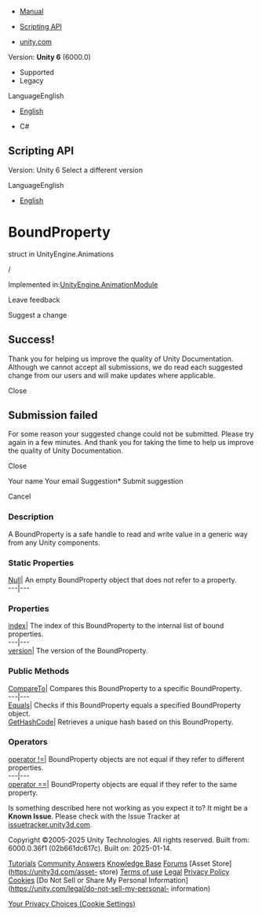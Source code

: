 [ ]()

  * [Manual](../Manual/index.html)
  * [Scripting API](../ScriptReference/index.html)

  * [unity.com](https://unity.com/)

Version: **Unity 6** (6000.0)

  * Supported
  * Legacy

LanguageEnglish

  * [English]()

  * C#

[ ](https://docs.unity3d.com)

## Scripting API

Version: Unity 6 Select a different version

LanguageEnglish

  * [English]()

# BoundProperty

struct in UnityEngine.Animations

/

Implemented in:[UnityEngine.AnimationModule](UnityEngine.AnimationModule.html)

Leave feedback

Suggest a change

## Success!

Thank you for helping us improve the quality of Unity Documentation. Although
we cannot accept all submissions, we do read each suggested change from our
users and will make updates where applicable.

Close

## Submission failed

For some reason your suggested change could not be submitted. Please <a>try
again</a> in a few minutes. And thank you for taking the time to help us
improve the quality of Unity Documentation.

Close

Your name Your email Suggestion* Submit suggestion

Cancel

[ ]()

### Description

A BoundProperty is a safe handle to read and write value in a generic way from
any Unity components.

### Static Properties

[Null](Animations.BoundProperty.Null.html)| An empty BoundProperty object that
does not refer to a property.  
---|---  
  
### Properties

[index](Animations.BoundProperty-index.html)| The index of this BoundProperty
to the internal list of bound properties.  
---|---  
[version](Animations.BoundProperty-version.html)| The version of the
BoundProperty.  
  
### Public Methods

[CompareTo](Animations.BoundProperty.CompareTo.html)| Compares this
BoundProperty to a specific BoundProperty.  
---|---  
[Equals](Animations.BoundProperty.Equals.html)| Checks if this BoundProperty
equals a specified BoundProperty object.  
[GetHashCode](Animations.BoundProperty.GetHashCode.html)| Retrieves a unique
hash based on this BoundProperty.  
  
### Operators

[operator !=](Animations.BoundProperty-operator_ne.html)| BoundProperty
objects are not equal if they refer to different properties.  
---|---  
[operator ==](Animations.BoundProperty-operator_eq.html)| BoundProperty
objects are equal if they refer to the same property.  
  
Is something described here not working as you expect it to? It might be a
**Known Issue**. Please check with the Issue Tracker at
[issuetracker.unity3d.com](https://issuetracker.unity3d.com).

Copyright ©2005-2025 Unity Technologies. All rights reserved. Built from:
6000.0.36f1 (02b661dc617c). Built on: 2025-01-14.

[Tutorials](https://unity3d.com/learn) [Community
Answers](https://answers.unity3d.com) [Knowledge
Base](https://support.unity3d.com/hc/en-us)
[Forums](https://forum.unity3d.com) [Asset Store](https://unity3d.com/asset-
store) [Terms of use](https://docs.unity3d.com/Manual/TermsOfUse.html)
[Legal](https://unity.com/legal) [Privacy
Policy](https://unity.com/legal/privacy-policy)
[Cookies](https://unity.com/legal/cookie-policy) [Do Not Sell or Share My
Personal Information](https://unity.com/legal/do-not-sell-my-personal-
information)

[Your Privacy Choices (Cookie Settings)](javascript:void\(0\);)

